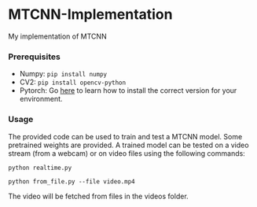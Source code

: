 # MTCNN-Implementation
My implementation of MTCNN

### Prerequisites
* Numpy: `pip install numpy`
* CV2: `pip install opencv-python`
* Pytorch: Go [here](http://pytorch.org/) to learn how to install the correct version for your environment.  

### Usage
The provided code can be used to train and test a MTCNN model. Some pretrained weights are provided.
A trained model can be tested on a video stream (from a webcam) or on video files using the following commands:

```
python realtime.py
```

```
python from_file.py --file video.mp4
```

The video will be fetched from files in the videos folder.
